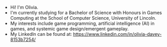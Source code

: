 - Hi! I'm Olivia. 
- I'm currently studying for a Bachelor of Science with Honours in Games Computing at the School of Computer Science, University of Lincoln. 
- My interests include game programming, artificial intelligence (AI) in games, and systemic game design/emergent gameplay.
- My LinkedIn can be found at: https://www.linkedin.com/in/olivia-davey-8153b7254/


<!---
oliviadxvey/oliviadxvey is a ✨ special ✨ repository because its `README.md` (this file) appears on your GitHub profile.
You can click the Preview link to take a look at your changes.
--->
